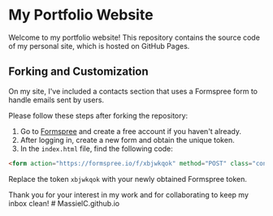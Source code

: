 # My Portfolio Website

Welcome to my portfolio website! This repository contains the source code of my personal site, which is hosted on GitHub Pages.

## Forking and Customization

On my site, I've included a contacts section that uses a Formspree form to handle emails sent by users. 

Please follow these steps after forking the repository:

1. Go to [Formspree](https://formspree.io/) and create a free account if you haven't already.
2. After logging in, create a new form and obtain the unique token.
3. In the `index.html` file, find the following code:

```html
<form action="https://formspree.io/f/xbjwkqok" method="POST" class="contact__form grid" id="submit_form">
```

Replace the token `xbjwkqok` with your newly obtained Formspree token.

Thank you for your interest in my work and for collaborating to keep my inbox clean!
#   M a s s i e l C . g i t h u b . i o  
 